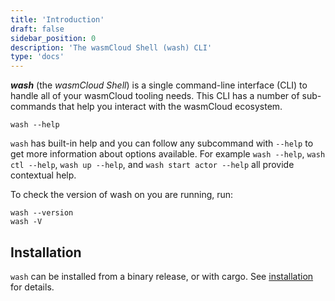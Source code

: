 ```yaml
---
title: 'Introduction'
draft: false
sidebar_position: 0
description: 'The wasmCloud Shell (wash) CLI'
type: 'docs'
---
```


<head>
  <meta name="robots" content="noindex">
</head>

**_wash_** (the _wasmCloud Shell_) is a single command-line interface (CLI) to handle all of your wasmCloud tooling needs. This CLI has a number of sub-commands that help you interact with the wasmCloud ecosystem.

```
wash --help
```

`wash` has built-in help and you can follow any subcommand with `--help` to get more information about options available. For example `wash --help`, `wash ctl --help`, `wash up --help`, and `wash start actor --help` all provide contextual help.

To check the version of wash on you are running, run:

```
wash --version
wash -V
```

## Installation

`wash` can be installed from a binary release, or with cargo. See [installation](/docs/0.82/installation) for details.
